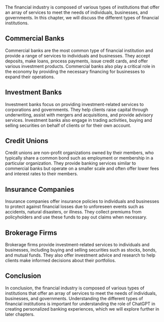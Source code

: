 
The financial industry is composed of various types of institutions that offer an array of services to meet the needs of individuals, businesses, and governments. In this chapter, we will discuss the different types of financial institutions.

Commercial Banks
----------------

Commercial banks are the most common type of financial institution and provide a range of services to individuals and businesses. They accept deposits, make loans, process payments, issue credit cards, and offer various investment products. Commercial banks also play a critical role in the economy by providing the necessary financing for businesses to expand their operations.

Investment Banks
----------------

Investment banks focus on providing investment-related services to corporations and governments. They help clients raise capital through underwriting, assist with mergers and acquisitions, and provide advisory services. Investment banks also engage in trading activities, buying and selling securities on behalf of clients or for their own account.

Credit Unions
-------------

Credit unions are non-profit organizations owned by their members, who typically share a common bond such as employment or membership in a particular organization. They provide banking services similar to commercial banks but operate on a smaller scale and often offer lower fees and interest rates to their members.

Insurance Companies
-------------------

Insurance companies offer insurance policies to individuals and businesses to protect against financial losses due to unforeseen events such as accidents, natural disasters, or illness. They collect premiums from policyholders and use these funds to pay out claims when necessary.

Brokerage Firms
---------------

Brokerage firms provide investment-related services to individuals and businesses, including buying and selling securities such as stocks, bonds, and mutual funds. They also offer investment advice and research to help clients make informed decisions about their portfolios.

Conclusion
----------

In conclusion, the financial industry is composed of various types of institutions that offer an array of services to meet the needs of individuals, businesses, and governments. Understanding the different types of financial institutions is important for understanding the role of ChatGPT in creating personalized banking experiences, which we will explore further in later chapters.
